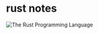# rust notes

![The Rust Programming Language](https://learning.oreilly.com/library/cover/9781098122539/)

